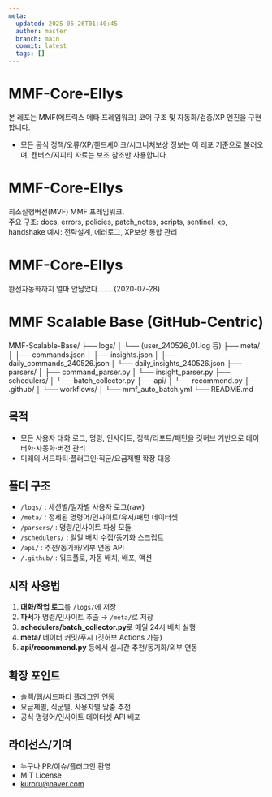 ```yaml
---
meta:
  updated: 2025-05-26T01:40:45
  author: master
  branch: main
  commit: latest
  tags: []
---
```

# MMF-Core-Ellys

본 레포는 MMF(메트릭스 메타 프레임워크) 코어 구조 및 자동화/검증/XP 엔진을 구현합니다.
- 모든 공식 정책/오류/XP/핸드셰이크/시그니처보상 정보는 이 레포 기준으로 불러오며, 캔버스/지피티 자료는 보조 참조만 사용합니다.

# MMF-Core-Ellys
최소실행버전(MVF) MMF 프레임워크.  
주요 구조: docs, errors, policies, patch_notes, scripts, sentinel, xp, handshake
예시: 전략설계, 에러로그, XP보상 통합 관리

# MMF-Core-Ellys
완전자동화까지 얼마 안남았다....... (2020-07-28)

# MMF Scalable Base (GitHub-Centric)
MMF-Scalable-Base/
├── logs/
│   └── (user_240526_01.log 등)
├── meta/
│   ├── commands.json
│   ├── insights.json
│   ├── daily_commands_240526.json
│   └── daily_insights_240526.json
├── parsers/
│   ├── command_parser.py
│   └── insight_parser.py
├── schedulers/
│   └── batch_collector.py
├── api/
│   └── recommend.py
├── .github/
│   └── workflows/
│       └── mmf_auto_batch.yml
└── README.md

## 목적
- 모든 사용자 대화 로그, 명령, 인사이트, 정책/리포트/패턴을 깃허브 기반으로 데이터화·자동화·버전 관리
- 미래의 서드파티·플러그인·직군/요금제별 확장 대응

## 폴더 구조
- `/logs/`       : 세션별/일자별 사용자 로그(raw)
- `/meta/`       : 정제된 명령어/인사이트/유저/패턴 데이터셋
- `/parsers/`    : 명령/인사이트 파싱 모듈
- `/schedulers/` : 일일 배치 수집/동기화 스크립트
- `/api/`        : 추천/동기화/외부 연동 API
- `/.github/`    : 워크플로, 자동 배치, 배포, 액션

## 시작 사용법
1. **대화/작업 로그**를 `/logs/`에 저장
2. **파서**가 명령/인사이트 추출 → `/meta/`로 저장
3. **schedulers/batch_collector.py**로 매일 24시 배치 실행
4. **meta/** 데이터 커밋/푸시 (깃허브 Actions 가능)
5. **api/recommend.py** 등에서 실시간 추천/동기화/외부 연동

## 확장 포인트
- 슬랙/웹/서드파티 플러그인 연동
- 요금제별, 직군별, 사용자별 맞춤 추천
- 공식 명령어/인사이트 데이터셋 API 배포

## 라이선스/기여
- 누구나 PR/이슈/플러그인 환영
- MIT License
- kuroru@naver.com